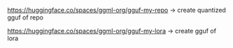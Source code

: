 https://huggingface.co/spaces/ggml-org/gguf-my-repo
-> create quantized gguf of repo

https://huggingface.co/spaces/ggml-org/gguf-my-lora
-> create gguf of lora